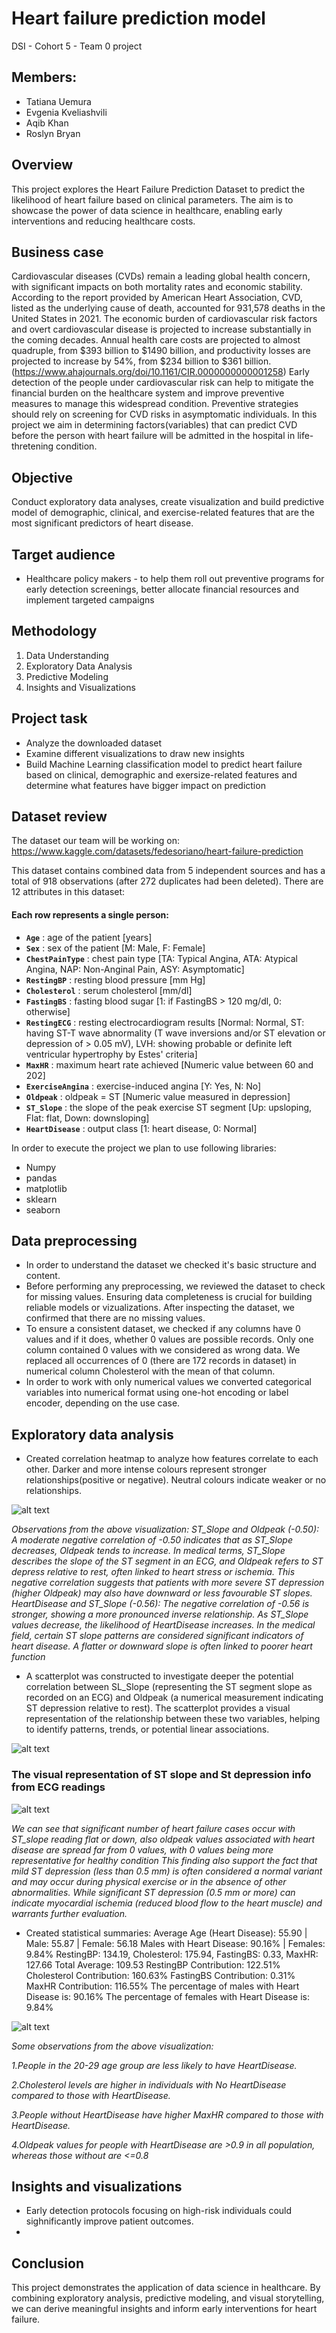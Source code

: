 # Heart failure prediction model
DSI - Cohort 5 - Team 0 project
## Members:
 + Tatiana Uemura
 + Evgenia Kveliashvili
 + Aqib Khan
 + Roslyn Bryan

## Overview

This project explores the Heart Failure Prediction Dataset to predict the likelihood of heart failure based on clinical parameters. The aim is to showcase the power of data science in healthcare, enabling early interventions and reducing healthcare costs.

## Business case

Cardiovascular diseases (CVDs) remain a leading global health concern, with significant impacts on both mortality rates and economic stability.
According to the report provided by American Heart Association, CVD, listed as the underlying cause of death, accounted for 931,578 deaths in the United States in 2021. The economic burden of cardiovascular risk factors and overt cardiovascular disease is projected to increase substantially in the coming decades. Annual health care costs are projected to almost quadruple, from $393 billion to $1490 billion, and productivity losses are
projected to increase by 54%, from $234 billion to $361 billion.(https://www.ahajournals.org/doi/10.1161/CIR.0000000000001258)
Early detection of the people under cardiovascular risk can help to mitigate the financial burden on the healthcare system and improve preventive measures to manage this widespread condition. Preventive strategies should rely on screening for CVD risks in asymptomatic individuals. In this project we aim in determining factors(variables) that can predict CVD before the person with heart failure will be admitted in the hospital in life-thretening condition.

## Objective
Conduct exploratory data analyses, create visualization and build predictive model of demographic, clinical, and exercise-related features that are the most significant predictors of heart disease.

## Target audience
 + Healthcare policy makers  - to help them roll out preventive programs for early detection screenings, better allocate financial resources and implement targeted campaigns
 
## Methodology
1. Data Understanding
2. Exploratory Data Analysis
3. Predictive Modeling
4. Insights and Visualizations

## Project task
 + Analyze the downloaded dataset
 + Examine different visualizations to draw new insights
 + Build Machine Learning classification model to predict heart failure based on clinical, demographic and exersize-related features and determine what features have bigger impact on prediction

## Dataset review
The dataset our team will be working on:
https://www.kaggle.com/datasets/fedesoriano/heart-failure-prediction

This dataset contains combined data from 5 independent sources and has a total of 918 observations (after 272 duplicates had been deleted). There are 12 attributes in this dataset:
 #### Each row represents a single person:
- **`Age`** : age of the patient [years]
- **`Sex`** : sex of the patient [M: Male, F: Female]
- **`ChestPainType`** : chest pain type [TA: Typical Angina, ATA: Atypical Angina, NAP: Non-Anginal Pain, ASY: Asymptomatic]
- **`RestingBP`** : resting blood pressure [mm Hg]
- **`Cholesterol`** : serum cholesterol [mm/dl]
- **`FastingBS`** : fasting blood sugar [1: if FastingBS > 120 mg/dl, 0: otherwise]
- **`RestingECG`** : resting electrocardiogram results [Normal: Normal, ST: having ST-T wave abnormality (T wave inversions and/or ST elevation or depression of > 0.05 mV), LVH: showing probable or definite left ventricular hypertrophy by Estes' criteria]
- **`MaxHR`** : maximum heart rate achieved [Numeric value between 60 and 202]
- **`ExerciseAngina`** : exercise-induced angina [Y: Yes, N: No]
- **`Oldpeak`** : oldpeak = ST [Numeric value measured in depression]
- **`ST_Slope`** : the slope of the peak exercise ST segment [Up: upsloping, Flat: flat, Down: downsloping]
- **`HeartDisease`** : output class [1: heart disease, 0: Normal]

In order to execute the project we plan to use following libraries:
 + Numpy
 + pandas
 + matplotlib
 + sklearn
 + seaborn

## Data preprocessing
 + In order to understand the dataset we checked it's basic structure and content.
 + Before performing any preprocessing, we reviewed the dataset to check for missing values. Ensuring data completeness is crucial for building reliable models or vizualizations. After inspecting the dataset, we confirmed that there are no missing values.
 + To ensure a consistent dataset, we checked if any columns have 0 values and if it does, whether 0 values are possible records. Only one column contained 0 values with we considered as wrong data. We replaced all occurrences of 0 (there are 172 records in dataset) in numerical column Cholesterol with the mean of that column.
 + In order to work with only numerical values we converted categorical variables into numerical format using one-hot encoding or label encoder, depending on the use case.

   
## Exploratory data analysis
 + Created correlation heatmap to analyze how features correlate to  each other. Darker and more intense colours represent stronger relationships(positive or negative). Neutral colours indicate weaker or no relationships.

![alt text](images/correlation-heatmap.png)

*Observations from the above visualization:*
*ST_Slope and Oldpeak (-0.50):*
*A moderate negative correlation of -0.50 indicates that as ST_Slope decreases, Oldpeak tends to increase.*
*In medical terms, ST_Slope describes the slope of the ST segment in an ECG, and Oldpeak refers to ST depress relative to rest, often linked to heart stress or ischemia.* 
*This negative correlation suggests that patients with more severe ST depression (higher Oldpeak) may also have downward or less favourable ST slopes.*
*HeartDisease and ST_Slope (-0.56):*
*The negative correlation of -0.56 is stronger, showing a more pronounced inverse relationship. As ST_Slope values decrease, the likelihood of HeartDisease increases.*
*In the medical field, certain ST slope patterns are considered significant indicators of heart disease. A flatter or downward slope is often linked to poorer heart function*

 + A scatterplot was constructed to investigate deeper the potential correlation between SL_Slope (representing the ST segment slope as recorded on an ECG) and Oldpeak (a numerical measurement indicating ST depression relative to rest). The scatterplot provides a visual representation of the relationship between these two variables, helping to identify patterns, trends, or potential linear associations.

![alt text](images/St-slope-Oldpeak-correlation.png)

### The visual representation of ST slope and St depression info from ECG readings
![alt text](images/ST-segment-depression-upsloping-downsloping-horizontal.png)

*We can see that significant number of heart failure cases occur with ST_slope reading flat or down, also oldpeak values associated with heart disease are spread far from 0 values, with 0 values being more representative for healthy condition*
*This finding also support the fact that mild ST depression (less than 0.5 mm) is often considered a normal variant and may occur during physical exercise or in the absence of other abnormalities.* 
*While significant ST depression (0.5 mm or more) can indicate myocardial ischemia (reduced blood flow to the heart muscle) and warrants further evaluation.*

 + Created statistical summaries:
Average Age (Heart Disease): 55.90 | Male: 55.87 | Female: 56.18
Males with Heart Disease: 90.16% | Females: 9.84%
RestingBP: 134.19, Cholesterol: 175.94, FastingBS: 0.33, MaxHR: 127.66
Total Average: 109.53
RestingBP Contribution: 122.51%
Cholesterol Contribution: 160.63%
FastingBS Contribution: 0.31%
MaxHR Contribution: 116.55%
The percentage of males with Heart Disease is: 90.16%
The percentage of females with Heart Disease is: 9.84%

![alt text](images/distribution-features-over-age.png)

*Some observations from the above visualization:*

*1.People in the 20-29 age group are less likely to have HeartDisease.*

*2.Cholesterol levels are higher in individuals with No HeartDisease compared to those with HeartDisease.*

*3.People without HeartDisease have higher MaxHR compared to those with HeartDisease.*

*4.Oldpeak values for people with HeartDisease are >0.9 in all population, whereas those without are <=0.8*

## Insights and visualizations

 + Early detection protocols focusing on high-risk individuals could sighnificantly improve patient outcomes.
 +

## Conclusion

This project demonstrates the application of data science in healthcare. By combining exploratory analysis, predictive modeling, and visual storytelling, we can derive meaningful insights and inform early interventions for heart failure.
